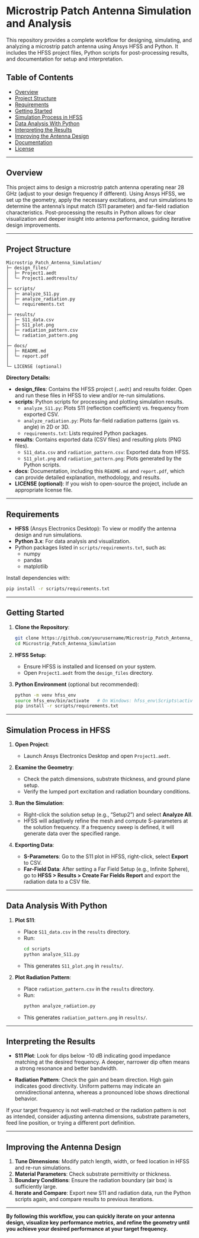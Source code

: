 # Microstrip Patch Antenna Simulation and Analysis

This repository provides a complete workflow for designing, simulating, and analyzing a microstrip patch antenna using Ansys HFSS and Python. It includes the HFSS project files, Python scripts for post-processing results, and documentation for setup and interpretation.

## Table of Contents

- [Overview](#overview)
- [Project Structure](#project-structure)
- [Requirements](#requirements)
- [Getting Started](#getting-started)
- [Simulation Process in HFSS](#simulation-process-in-hfss)
- [Data Analysis With Python](#data-analysis-with-python)
- [Interpreting the Results](#interpreting-the-results)
- [Improving the Antenna Design](#improving-the-antenna-design)
- [Documentation](#documentation)
- [License](#license)

---

## Overview

This project aims to design a microstrip patch antenna operating near 28 GHz (adjust to your design frequency if different). Using Ansys HFSS, we set up the geometry, apply the necessary excitations, and run simulations to determine the antenna’s input match (S11 parameter) and far-field radiation characteristics. Post-processing the results in Python allows for clear visualization and deeper insight into antenna performance, guiding iterative design improvements.

---

## Project Structure

```
Microstrip_Patch_Antenna_Simulation/
├─ design_files/
│  ├─ Project1.aedt
│  └─ Project1.aedtresults/
│
├─ scripts/
│  ├─ analyze_S11.py
│  ├─ analyze_radiation.py
│  └─ requirements.txt
│
├─ results/
│  ├─ S11_data.csv
│  ├─ S11_plot.png
│  ├─ radiation_pattern.csv
│  └─ radiation_pattern.png
│
├─ docs/
│  ├─ README.md
│  └─ report.pdf
│
└─ LICENSE (optional)
```

**Directory Details:**

- **design_files**: Contains the HFSS project (`.aedt`) and results folder. Open and run these files in HFSS to view and/or re-run simulations.
- **scripts**: Python scripts for processing and plotting simulation results.
  - `analyze_S11.py`: Plots S11 (reflection coefficient) vs. frequency from exported CSV.
  - `analyze_radiation.py`: Plots far-field radiation patterns (gain vs. angle) in 2D or 3D.
  - `requirements.txt`: Lists required Python packages.
- **results**: Contains exported data (CSV files) and resulting plots (PNG files).
  - `S11_data.csv` and `radiation_pattern.csv`: Exported data from HFSS.
  - `S11_plot.png` and `radiation_pattern.png`: Plots generated by the Python scripts.
- **docs**: Documentation, including this `README.md` and `report.pdf`, which can provide detailed explanation, methodology, and results.
- **LICENSE (optional)**: If you wish to open-source the project, include an appropriate license file.

---

## Requirements

- **HFSS** (Ansys Electronics Desktop): To view or modify the antenna design and run simulations.
- **Python 3.x**: For data analysis and visualization.
- Python packages listed in `scripts/requirements.txt`, such as:
  - numpy
  - pandas
  - matplotlib

Install dependencies with:
```bash
pip install -r scripts/requirements.txt
```

---

## Getting Started

1. **Clone the Repository**:
   ```bash
   git clone https://github.com/yourusername/Microstrip_Patch_Antenna_Simulation.git
   cd Microstrip_Patch_Antenna_Simulation
   ```

2. **HFSS Setup**:
   - Ensure HFSS is installed and licensed on your system.
   - Open `Project1.aedt` from the `design_files` directory.

3. **Python Environment** (optional but recommended):
   ```bash
   python -m venv hfss_env
   source hfss_env/bin/activate   # On Windows: hfss_env\Scripts\activate
   pip install -r scripts/requirements.txt
   ```

---

## Simulation Process in HFSS

1. **Open Project**:
   - Launch Ansys Electronics Desktop and open `Project1.aedt`.

2. **Examine the Geometry**:
   - Check the patch dimensions, substrate thickness, and ground plane setup.
   - Verify the lumped port excitation and radiation boundary conditions.

3. **Run the Simulation**:
   - Right-click the solution setup (e.g., “Setup2”) and select **Analyze All**.
   - HFSS will adaptively refine the mesh and compute S-parameters at the solution frequency. If a frequency sweep is defined, it will generate data over the specified range.

4. **Exporting Data**:
   - **S-Parameters**: Go to the S11 plot in HFSS, right-click, select **Export** to CSV.
   - **Far-Field Data**: After setting a Far Field Setup (e.g., Infinite Sphere), go to **HFSS > Results > Create Far Fields Report** and export the radiation data to a CSV file.

---

## Data Analysis With Python

1. **Plot S11**:
   - Place `S11_data.csv` in the `results` directory.
   - Run:
     ```bash
     cd scripts
     python analyze_S11.py
     ```
   - This generates `S11_plot.png` in `results/`.

2. **Plot Radiation Pattern**:
   - Place `radiation_pattern.csv` in the `results` directory.
   - Run:
     ```bash
     python analyze_radiation.py
     ```
   - This generates `radiation_pattern.png` in `results/`.

---

## Interpreting the Results

- **S11 Plot**: Look for dips below -10 dB indicating good impedance matching at the desired frequency. A deeper, narrower dip often means a strong resonance and better bandwidth.

- **Radiation Pattern**: Check the gain and beam direction. High gain indicates good directivity. Uniform patterns may indicate an omnidirectional antenna, whereas a pronounced lobe shows directional behavior.

If your target frequency is not well-matched or the radiation pattern is not as intended, consider adjusting antenna dimensions, substrate parameters, feed line position, or trying a different port definition.

---

## Improving the Antenna Design

1. **Tune Dimensions**: Modify patch length, width, or feed location in HFSS and re-run simulations.
2. **Material Parameters**: Check substrate permittivity or thickness.
3. **Boundary Conditions**: Ensure the radiation boundary (air box) is sufficiently large.
4. **Iterate and Compare**: Export new S11 and radiation data, run the Python scripts again, and compare results to previous iterations.

---

**By following this workflow, you can quickly iterate on your antenna design, visualize key performance metrics, and refine the geometry until you achieve your desired performance at your target frequency.**
